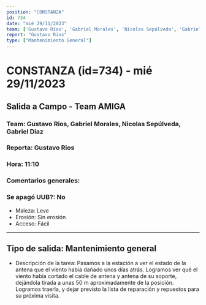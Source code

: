 ```yaml
---
position: "CONSTANZA"
id: 734
date: "mié 29/11/2023"
team: ['Gustavo Rios', 'Gabriel Morales', 'Nicolas Sepúlveda', 'Gabriel Diaz ']
report: "Gustavo Rios"
type: ["Mantenimiento General"]
---
```


# CONSTANZA (id=734) - mié 29/11/2023
## Salida a Campo - Team AMIGA
### Team: Gustavo Rios, Gabriel Morales, Nicolas Sepúlveda, Gabriel Diaz 
### Reporta: Gustavo Rios
### Hora: 11:10
### Comentarios generales: 
### Se apagó UUB?: No 
- Maleza: Leve
- Erosión: Sin erosión
- Acceso: Fácil

---------
## Tipo de salida: Mantenimiento general
   - Descripción de la tarea: Pasamos a la estación a ver el estado de la antena que el viento había dañado unos días atrás. Logramos ver qué el viento había cortado el cable de antena y antena de su soporte, dejándola tirada a unas 50 m aproximadamente de la posición. Logramos traerla, y dejar previsto la lista de reparación y repuestos para su próxima visita.
